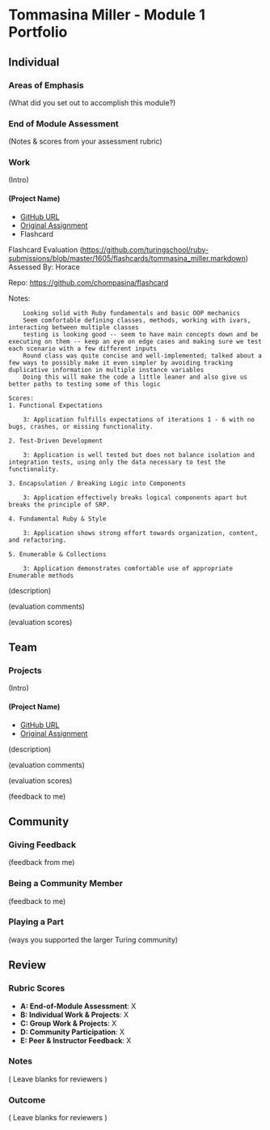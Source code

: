 # Tommasina Miller - Module 1 Portfolio

## Individual

### Areas of Emphasis

(What did you set out to accomplish this module?)

### End of Module Assessment

(Notes & scores from your assessment rubric)

### Work

(Intro)

#### (Project Name)

* [GitHub URL]()
* [Original Assignment]()
* Flashcard
  
Flashcard Evaluation (https://github.com/turingschool/ruby-submissions/blob/master/1605/flashcards/tommasina_miller.markdown)
Assessed By: Horace

Repo: https://github.com/chompasina/flashcard

Notes:

        Looking solid with Ruby fundamentals and basic OOP mechanics
        Seem comfortable defining classes, methods, working with ivars, interacting between multiple classes
        testing is looking good -- seem to have main concepts down and be executing on them -- keep an eye on edge cases and making sure we test each scenario with a few different inputs
        Round class was quite concise and well-implemented; talked about a few ways to possibly make it even simpler by avoiding tracking duplicative information in multiple instance variables
        Doing this will make the code a little leaner and also give us better paths to testing some of this logic
    
    Scores:
    1. Functional Expectations
    
        3: Application fulfills expectations of iterations 1 - 6 with no bugs, crashes, or missing functionality.
    
    2. Test-Driven Development
    
        3: Application is well tested but does not balance isolation and integration tests, using only the data necessary to test the functionality.
    
    3. Encapsulation / Breaking Logic into Components
    
        3: Application effectively breaks logical components apart but breaks the principle of SRP.
    
    4. Fundamental Ruby & Style
    
        3: Application shows strong effort towards organization, content, and refactoring.
    
    5. Enumerable & Collections
    
        3: Application demonstrates comfortable use of appropriate Enumerable methods




(description)

(evaluation comments)

(evaluation scores)

## Team

### Projects

(Intro)

#### (Project Name)

* [GitHub URL]()
* [Original Assignment]()

(description)

(evaluation comments)

(evaluation scores)

(feedback to me)

## Community

### Giving Feedback

(feedback from me)

### Being a Community Member

(feedback to me)

### Playing a Part

(ways you supported the larger Turing community)

## Review

### Rubric Scores

* **A: End-of-Module Assessment**: X
* **B: Individual Work & Projects**: X
* **C: Group Work & Projects**: X
* **D: Community Participation**: X
* **E: Peer & Instructor Feedback**: X

### Notes

( Leave blanks for reviewers )

### Outcome

( Leave blanks for reviewers )

